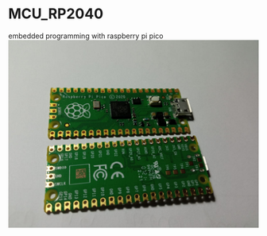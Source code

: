 # MCU_RP2040
embedded programming with raspberry pi pico
![Raspberry pi Pico](./imgs/rpi_pico_.jpg)


